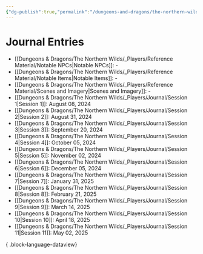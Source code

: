 ```yaml
---
{"dg-publish":true,"permalink":"/dungeons-and-dragons/the-northern-wilds/players/journal/campaign-journal/","pinned":true,"tags":["TTRPG/Campaigns/Northern-Wilds"]}
---
```



# Journal Entries
- [[Dungeons & Dragons/The Northern Wilds/_Players/Reference Material/Notable NPCs\|Notable NPCs]]: \-
- [[Dungeons & Dragons/The Northern Wilds/_Players/Reference Material/Notable Items\|Notable Items]]: \-
- [[Dungeons & Dragons/The Northern Wilds/_Players/Reference Material/Scenes and Imagery\|Scenes and Imagery]]: \-
- [[Dungeons & Dragons/The Northern Wilds/_Players/Journal/Session 1\|Session 1]]: August 08, 2024
- [[Dungeons & Dragons/The Northern Wilds/_Players/Journal/Session 2\|Session 2]]: August 31, 2024
- [[Dungeons & Dragons/The Northern Wilds/_Players/Journal/Session 3\|Session 3]]: September 20, 2024
- [[Dungeons & Dragons/The Northern Wilds/_Players/Journal/Session 4\|Session 4]]: October 05, 2024
- [[Dungeons & Dragons/The Northern Wilds/_Players/Journal/Session 5\|Session 5]]: November 02, 2024
- [[Dungeons & Dragons/The Northern Wilds/_Players/Journal/Session 6\|Session 6]]: December 05, 2024
- [[Dungeons & Dragons/The Northern Wilds/_Players/Journal/Session 7\|Session 7]]: January 31, 2025
- [[Dungeons & Dragons/The Northern Wilds/_Players/Journal/Session 8\|Session 8]]: February 21, 2025
- [[Dungeons & Dragons/The Northern Wilds/_Players/Journal/Session 9\|Session 9]]: March 14, 2025
- [[Dungeons & Dragons/The Northern Wilds/_Players/Journal/Session 10\|Session 10]]: April 18, 2025
- [[Dungeons & Dragons/The Northern Wilds/_Players/Journal/Session 11\|Session 11]]: May 02, 2025

{ .block-language-dataview}